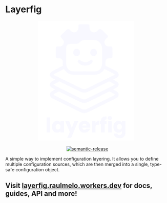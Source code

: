 # Layerfig

<p align="center">
  <img src="./docs/src/assets/logo-bottom-text.svg" width="300">

  <nav style="display: flex; gap: 8px; flex-wrap: wrap; justify-content: center;">
    <a href="https://www.npmjs.com/package/@layerfig/config" target="\_parent">
      <img alt="" src="https://img.shields.io/npm/dm/@layerfig/config.svg" />
    </a>
    <a
      href="https://bundlejs.com/?q=%40layerfig%2Fconfig&config=%7B%22esbuild%22%3A%7B%22external%22%3A%5B%22json5%22%2C%22lodash-es%22%2C%22yaml%22%5D%7D%7D&badge="
      target="\_parent"
    >
      <img
        alt=""
        src="https://deno.bundlejs.com/badge?config=%7B%22esbuild%22%3A%7B%22external%22%3A%5B%22json5%22%2C%22lodash-es%22%2C%22yaml%22%5D%7D%7D&q=%40layerfig%2Fconfig"
      />
    </a>
    <a href="#badge">
      <img
        alt="semantic-release"
        src="https://img.shields.io/badge/%20%20%F0%9F%93%A6%F0%9F%9A%80-semantic--release-e10079.svg"
      />
    </a>
    <a href="https://github.com/raulfdm/layerfig/" target="\_parent">
      <img
        alt=""
        src="https://img.shields.io/github/stars/raulfdm/layerfig.svg?style=social&label=Star"
      />
    </a>
  </nav>
</figure>

A simple way to implement configuration layering. It allows you to define multiple configuration sources, which are then merged into a single, type-safe configuration object.

## Visit [layerfig.raulmelo.workers.dev](layerfig.raulmelo.workers.dev) for docs, guides, API and more!

